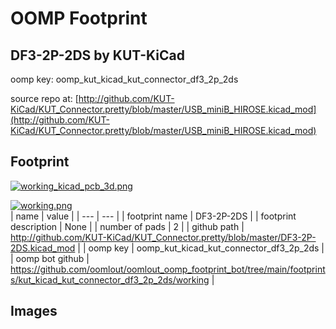 # OOMP Footprint  
## DF3-2P-2DS  by KUT-KiCad  
  
oomp key: oomp_kut_kicad_kut_connector_df3_2p_2ds  
  
source repo at: [http://github.com/KUT-KiCad/KUT_Connector.pretty/blob/master/USB_miniB_HIROSE.kicad_mod](http://github.com/KUT-KiCad/KUT_Connector.pretty/blob/master/USB_miniB_HIROSE.kicad_mod)  
## Footprint  
  
[![working_kicad_pcb_3d.png](working_kicad_pcb_3d_600.png)](working_kicad_pcb_3d.png)  
  
[![working.png](working_600.png)](working.png)  
| name | value | 
| --- | --- | 
| footprint name | DF3-2P-2DS | 
| footprint description | None | 
| number of pads | 2 | 
| github path | http://github.com/KUT-KiCad/KUT_Connector.pretty/blob/master/DF3-2P-2DS.kicad_mod | 
| oomp key | oomp_kut_kicad_kut_connector_df3_2p_2ds | 
| oomp bot github | https://github.com/oomlout/oomlout_oomp_footprint_bot/tree/main/footprints/kut_kicad_kut_connector_df3_2p_2ds/working | 
## Images  
